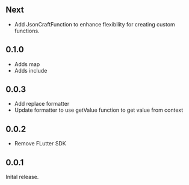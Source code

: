 ## Next
* Add JsonCraftFunction to enhance flexibility for creating custom functions.

## 0.1.0
* Adds map
* Adds include

## 0.0.3

* Add replace formatter
* Update formatter to use getValue function to get value from context

## 0.0.2

* Remove FLutter SDK

## 0.0.1

Inital release.

